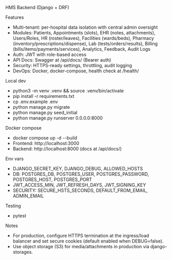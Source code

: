 HMS Backend (Django + DRF)

Features

- Multi-tenant: per-hospital data isolation with central admin oversight
- Modules: Patients, Appointments (slots), EHR (notes, attachments), Users/Roles, HR (roster/leaves), Facilities (wards/beds), Pharmacy (inventory/prescriptions/dispense), Lab (tests/orders/results), Billing (bills/items/payments/services), Analytics, Feedback, Audit Logs
- Auth: JWT with role-based access
- API Docs: Swagger at /api/docs/ (Bearer auth)
- Security: HTTPS-ready settings, throttling, audit logging
- DevOps: Docker, docker-compose, health check at /health/

Local dev

- python3 -m venv .venv && source .venv/bin/activate
- pip install -r requirements.txt
- cp .env.example .env
- python manage.py migrate
- python manage.py seed_initial
- python manage.py runserver 0.0.0.0:8000

Docker compose

- docker compose up -d --build
- Frontend: http://localhost:3000
- Backend: http://localhost:8000 (docs at /api/docs/)

Env vars

- DJANGO_SECRET_KEY, DJANGO_DEBUG, ALLOWED_HOSTS
- DB: POSTGRES_DB, POSTGRES_USER, POSTGRES_PASSWORD, POSTGRES_HOST, POSTGRES_PORT
- JWT_ACCESS_MIN, JWT_REFRESH_DAYS, JWT_SIGNING_KEY
- SECURITY: SECURE_HSTS_SECONDS, DEFAULT_FROM_EMAIL, ADMIN_EMAIL

Testing

- pytest

Notes

- For production, configure HTTPS termination at the ingress/load balancer and set secure cookies (default enabled when DEBUG=false).
- Use object storage (S3) for media/attachments in production via django-storages.